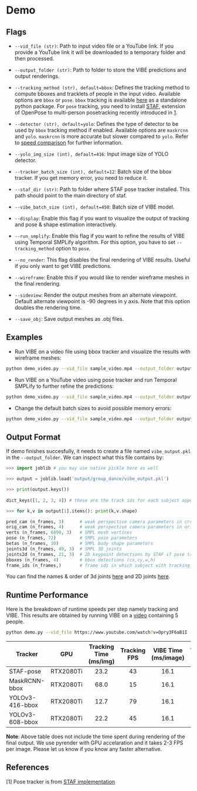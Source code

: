 # Demo

## Flags

- `--vid_file (str)`: Path to input video file or a YouTube link. If you provide a YouTube link it will be downloaded
to a temporary folder and then processed.

- `--output_folder (str)`: Path to folder to store the VIBE predictions and output renderings.

- `--tracking_method (str), default=bbox`: Defines the tracking method to compute bboxes and tracklets of people in the input video.
 Available options are `bbox` or `pose`. `bbox` tracking is available [here](https://github.com/mkocabas/multi-person-tracker) 
 as a standalone python package. For `pose` tracking, you need to install 
 [STAF](https://github.com/soulslicer/openpose/tree/staf), extension of OpenPose to 
 multi-person posetracking recently introduced in [1]().
 
- `--detector (str), default=yolo`: Defines the type of detector to be used by `bbox` tracking method if enabled. Available options are
`maskrcnn` and `yolo`. `maskrcnn` is more accurate but slower compared to `yolo`. Refer to [speed comparison](demo.md#runtime-performance) for further information.

- `--yolo_img_size (int), default=416`: Input image size of YOLO detector.

- `--tracker_batch_size (int), default=12`: Batch size of the bbox tracker. If you get memory error, you need to reduce it.  

- `--staf_dir (str)`: Path to folder where STAF pose tracker installed. This path should point to the main directory of staf.

- `--vibe_batch_size (int), default=450`: Batch size of VIBE model.

- `--display`: Enable this flag if you want to visualize the output of tracking and pose & shape estimation interactively.

- `--run_smplify`: Enable this flag if you want to refine the results of VIBE using Temporal SMPLify algorithm.
For this option, you have to set `--tracking_method` option to `pose`.

- `--no_render`: This flag disables the final rendering of VIBE results. Useful if you only want to get VIBE predictions.

- `--wireframe`: Enable this if you would like to render wireframe meshes in the final rendering. 

- `--sideview`: Render the output meshes from an alternate viewpoint. Default alternate viewpoint is -90 degrees in y axis.
Note that this option doubles the rendering time.

- `--save_obj`: Save output meshes as .obj files.

## Examples
- Run VIBE on a video file using bbox tracker and visualize the results with wireframe meshes:
```bash
python demo_video.py --vid_file sample_video.mp4 --output_folder output/ --tracking_method bbox --detector maskrcnn --display --wireframe
```

- Run VIBE on a YouTube video using pose tracker and run Temporal SMPLify to further refine the predictions:
```bash
python demo_video.py --vid_file sample_video.mp4 --output_folder output/ --tracking_method pose --display --run_smplify
```

- Change the default batch sizes to avoid possible memory errors:
```bash
python demo_video.py --vid_file sample_video.mp4 --output_folder output/ --tracker_batch_size 2 --vibe_batch_size 64
```

## Output Format

If demo finishes succesfully, it needs to create a file named `vibe_output.pkl` in the `--output_folder`.
We can inspect what this file contains by:

```python
>>> import joblib # you may use native pickle here as well

>>> output = joblib.load('output/group_dance/vibe_output.pkl') 

>>> print(output.keys())  
                                                                                                                                                                                                                                                                                                                                                                                              
dict_keys([1, 2, 3, 4]) # these are the track ids for each subject appearing in the video

>>> for k,v in output[1].items(): print(k,v.shape) 

pred_cam (n_frames, 3)      # weak perspective camera parameters in cropped image space (s,tx,ty)
orig_cam (n_frames, 4)      # weak perspective camera parameters in original image space (sx,sy,tx,ty)
verts (n_frames, 6890, 3)   # SMPL mesh vertices
pose (n_frames, 72)         # SMPL pose parameters
betas (n_frames, 10)        # SMPL body shape parameters
joints3d (n_frames, 49, 3)  # SMPL 3D joints
joints2d (n_frames, 21, 3)  # 2D keypoint detections by STAF if pose tracking enabled otherwise None
bboxes (n_frames, 4)        # bbox detections (cx,cy,w,h)
frame_ids (n_frames,)       # frame ids in which subject with tracking id #1 appears

```
You can find the names & order of 3d joints [here](https://github.com/mkocabas/VIBE/blob/master/lib/data_utils/kp_utils.py#L212) and 2D joints [here](https://github.com/mkocabas/VIBE/blob/master/lib/data_utils/kp_utils.py#L187).

## Runtime Performance
Here is the breakdown of runtime speeds per step namely tracking and VIBE. This results are obtained by running VIBE
on a [video](https://www.youtube.com/watch?v=Opry3F6aB1I) containing 5 people.

```bash
python demo.py --vid_file https://www.youtube.com/watch?v=Opry3F6aB1I --output_folder output/ --vibe_batch_size 32 --no_render
```

| Tracker         |    GPU    | Tracking Time (ms/img) | Tracking FPS | VIBE Time (ms/image) | VIBE FPS | Total FPS |
|-----------------|:---------:|:----------------------:|:------------:|:--------------------:|:--------:|:---------:|
| STAF-pose       | RTX2080Ti |          23.2          |      43      |         16.1         |    61    |     21    |
| MaskRCNN-bbox   | RTX2080Ti |          68.0          |      15      |         16.1         |    61    |     11    |
| YOLOv3-416-bbox | RTX2080Ti |          12.7          |      79      |         16.1         |    61    |     29    |
| YOLOv3-608-bbox | RTX2080Ti |          22.2          |      45      |         16.1         |    61    |     23    |

**Note**: Above table does not include the time spent during rendering of the final output. 
We use pyrender with GPU accelaration and it takes 2-3 FPS per image. Please let us know if you know any faster alternative.

## References
[1] Pose tracker is from [STAF implementation](https://github.com/soulslicer/openpose/tree/staf)
